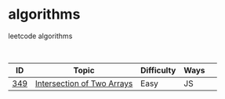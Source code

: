 # algorithms
leetcode algorithms 
<table>
    <thead>
        <tr>
            <th>ID</th>
            <th>Topic</th>
            <th>Difficulty</th>
            <th>Ways<th>
        </tr>
    </thead>
    <tbody>
       <tr>
           <td><a href="https://leetcode.com/problems/intersection-of-two-arrays/#/description">349</a></td>
           <td><a href="https://leetcode.com/problems/intersection-of-two-arrays/#/description">Intersection of Two Arrays</a></td>
           <td>Easy</td>
           <td>JS</td>
       </tr>
    </tbody>
</table>
